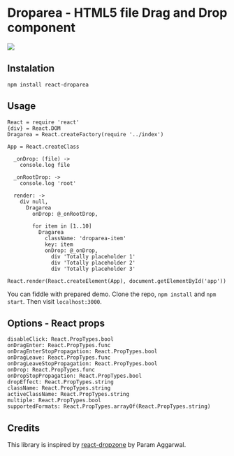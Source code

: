 # Droparea - HTML5 file Drag and Drop component

![](https://upx.cz/286)

## Instalation

`npm install react-droparea`

## Usage

    React = require 'react'
    {div} = React.DOM
    Dragarea = React.createFactory(require '../index')

    App = React.createClass

      _onDrop: (file) ->
        console.log file

      _onRootDrop: ->
        console.log 'root'

      render: ->
        div null,
          Dragarea
            onDrop: @_onRootDrop,

            for item in [1..10]
              Dragarea
                className: 'droparea-item'
                key: item
                onDrop: @_onDrop,
                  div 'Totally placeholder 1'
                  div 'Totally placeholder 2'
                  div 'Totally placeholder 3'

    React.render(React.createElement(App), document.getElementById('app'))

You can fiddle with prepared demo. Clone the repo, `npm install` and `npm start`.
Then visit `localhost:3000`.

## Options - React props

    disableClick: React.PropTypes.bool
    onDragEnter: React.PropTypes.func
    onDragEnterStopPropagation: React.PropTypes.bool
    onDragLeave: React.PropTypes.func
    onDragLeaveStopPropagation: React.PropTypes.bool
    onDrop: React.PropTypes.func
    onDropStopPropagation: React.PropTypes.bool
    dropEffect: React.PropTypes.string
    className: React.PropTypes.string
    activeClassName: React.PropTypes.string
    multiple: React.PropTypes.bool
    supportedFormats: React.PropTypes.arrayOf(React.PropTypes.string)

## Credits

This library is inspired by [react-dropzone](https://github.com/paramaggarwal/react-dropzone) by Param Aggarwal.
